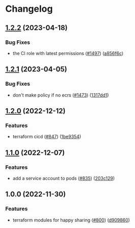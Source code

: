 # Changelog

## [1.2.2](https://github.com/chanzuckerberg/happy/compare/happy-github-ci-role-v1.2.1...happy-github-ci-role-v1.2.2) (2023-04-18)


### Bug Fixes

* the CI role with latest permissions ([#1497](https://github.com/chanzuckerberg/happy/issues/1497)) ([a856f6c](https://github.com/chanzuckerberg/happy/commit/a856f6ce50b661e227db7d26e4943f82da37bab0))

## [1.2.1](https://github.com/chanzuckerberg/happy/compare/happy-github-ci-role-v1.2.0...happy-github-ci-role-v1.2.1) (2023-04-05)


### Bug Fixes

* don't make policy if no ecrs ([#1473](https://github.com/chanzuckerberg/happy/issues/1473)) ([1317dd1](https://github.com/chanzuckerberg/happy/commit/1317dd167d5ef5c28fce0f0fd2721951a7e1ed5b))

## [1.2.0](https://github.com/chanzuckerberg/happy/compare/happy-github-ci-role-v1.1.0...happy-github-ci-role-v1.2.0) (2022-12-12)


### Features

* terraform cicd ([#847](https://github.com/chanzuckerberg/happy/issues/847)) ([1be9354](https://github.com/chanzuckerberg/happy/commit/1be9354192ce8085fa967c0c9280a772a4bb6daa))

## [1.1.0](https://github.com/chanzuckerberg/happy/compare/happy-github-ci-role-v1.0.0...happy-github-ci-role-v1.1.0) (2022-12-07)


### Features

* add a service account to pods ([#835](https://github.com/chanzuckerberg/happy/issues/835)) ([203c129](https://github.com/chanzuckerberg/happy/commit/203c1294602160dfc4aacc15adf8ebc91e83af5a))

## 1.0.0 (2022-11-30)


### Features

* terraform modules for happy sharing ([#800](https://github.com/chanzuckerberg/happy/issues/800)) ([d909860](https://github.com/chanzuckerberg/happy/commit/d9098607e37b29c71bdc3ddac9fabd7ba280606b))
